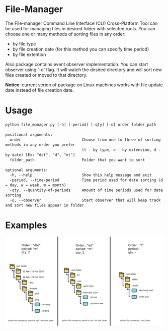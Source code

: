 # File-Manager
The File-manager Command Line Interface (CLI) Cross-Platform Tool can be used for managing files in desired folder with selected rools.
You can choose one or many methods of sorting files in any order:
* by file type
* by file creation date (for this method you can specify time period)
* by file extention

Also package contains event observer implementation. You can start observer using '-o' flag. It will watch the desired directory and will sort new files created or moved to that directory. 

**Notice**: current verion of package on Linux machines works with file update date instead of file creation date. 
# Usage 
    python file_manager.py [-h] [-period] [-qty] [-o] order folder_path

    positional arguments:
      order                           Choose from one to three of sorting methods in any order you prefer 
                                      (t - by type, e - by extension, d - by date) [Ex: "det", "d", "et"]
      folder_path                     Folder that you want to sort

    optional arguments:
      -h, --help                      Show this help message and exit
      -period, --time-period          Time period used for date sorting (d = day, w = week, m = month)
      -qty, --quantity-of-periods     Amount of time periods used for date sorting
      -o, --observer                  Start observer that will keep track and sort new files appear in folder
# Examples
![Image of Examples](https://github.com/PavelJunior/File-Manager/blob/master/project.png)
